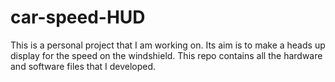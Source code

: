 # car-speed-HUD
This is a personal project that I am working on. Its aim is to make a heads up display for the speed on the windshield. This repo contains all the hardware and software files that I developed.

